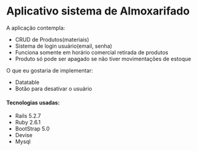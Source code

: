 # Aplicativo sistema de Almoxarifado

A aplicação contempla:
- CRUD de Produtos(materiais)
- Sistema de login usuário(email, senha)
- Funciona somente em horário comercial retirada de produtos
- Produto só pode ser apagado se não tiver movimentações de estoque

O que eu gostaria de implementar:
- Datatable
- Botão para desativar o usuário

#### Tecnologias usadas:

- Rails 5.2.7
- Ruby 2.6.1
- BootStrap 5.0
- Devise
- Mysql
